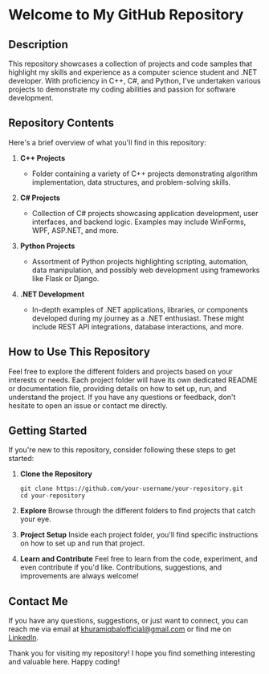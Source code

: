 # Welcome to My GitHub Repository

## Description

This repository showcases a collection of projects and code samples that highlight my skills and experience as a computer science student and .NET developer. With proficiency in C++, C#, and Python, I've undertaken various projects to demonstrate my coding abilities and passion for software development.

## Repository Contents

Here's a brief overview of what you'll find in this repository:

1. **C++ Projects**
   - Folder containing a variety of C++ projects demonstrating algorithm implementation, data structures, and problem-solving skills.

2. **C# Projects**
   - Collection of C# projects showcasing application development, user interfaces, and backend logic. Examples may include WinForms, WPF, ASP.NET, and more.

3. **Python Projects**
   - Assortment of Python projects highlighting scripting, automation, data manipulation, and possibly web development using frameworks like Flask or Django.

4. **.NET Development**
   - In-depth examples of .NET applications, libraries, or components developed during my journey as a .NET enthusiast. These might include REST API integrations, database interactions, and more.

## How to Use This Repository

Feel free to explore the different folders and projects based on your interests or needs. Each project folder will have its own dedicated README or documentation file, providing details on how to set up, run, and understand the project. If you have any questions or feedback, don't hesitate to open an issue or contact me directly.

## Getting Started

If you're new to this repository, consider following these steps to get started:

1. **Clone the Repository**
   ```
   git clone https://github.com/your-username/your-repository.git
   cd your-repository
   ```

2. **Explore**
   Browse through the different folders to find projects that catch your eye.

3. **Project Setup**
   Inside each project folder, you'll find specific instructions on how to set up and run that project.

4. **Learn and Contribute**
   Feel free to learn from the code, experiment, and even contribute if you'd like. Contributions, suggestions, and improvements are always welcome!

## Contact Me

If you have any questions, suggestions, or just want to connect, you can reach me via email at khuramiqbalofficial@gmail.com or find me on [LinkedIn](www.linkedin.com/in/khuram-iqbal/).

Thank you for visiting my repository! I hope you find something interesting and valuable here. Happy coding!
